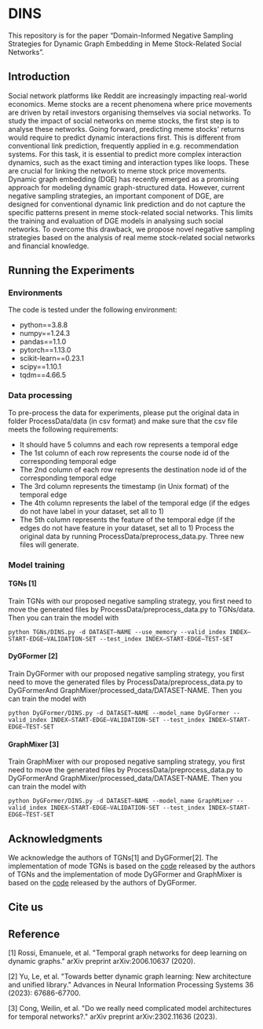 # DINS
This repository is for the paper “Domain-Informed Negative Sampling Strategies for Dynamic Graph Embedding in Meme Stock-Related Social Networks”.
## Introduction
Social network platforms like Reddit are increasingly impacting real-world economics. Meme stocks are a recent phenomena where price movements are driven by retail investors organising themselves via social networks. To study the impact of social networks on meme stocks, the first step is to analyse these networks. Going forward, predicting meme stocks' returns would require to predict dynamic interactions first. This is different from conventional link prediction, frequently applied in e.g. recommendation systems. For this task, it is essential to predict more complex interaction dynamics, such as the exact timing and interaction types like loops. These are crucial for linking the network to meme stock price movements. Dynamic graph embedding (DGE) has recently emerged as a promising approach for modeling dynamic graph-structured data. However, current negative sampling strategies, an important component of DGE, are designed for conventional dynamic link prediction and do not capture the specific patterns present in meme stock-related social networks. This limits the training and evaluation of DGE models in analysing such social networks. To overcome this drawback, we propose novel negative sampling strategies based on the analysis of real meme stock-related social networks and financial knowledge. 
## Running the Experiments
### Environments
The code is tested under the following environment:
- python==3.8.8
- numpy==1.24.3
- pandas==1.1.0
- pytorch==1.13.0
- scikit-learn==0.23.1
- scipy==1.10.1
- tqdm==4.66.5 
### Data processing
To pre-process the data for experiments, please put the original data in folder ProcessData/data (in csv format) and make sure that the csv file meets the following requirements: 
- It should have 5 columns and each row represents a temporal edge
- The 1st column of each row represents the course node id of the corresponding temporal edge
- The 2nd column of each row represents the destination node id of the corresponding temporal edge
- The 3rd column represents the timestamp (in Unix format) of the temporal edge
- The 4th column represents the label of the temporal edge (if the edges do not have label in your dataset, set all to 1)
- The 5th column represents the feature of the temporal edge (if the edges do not have feature in your dataset, set all to 1)
Process the original data by running ProcessData/preprocess_data.py. Three new files will generate.

### Model training
#### TGNs [1]
Train TGNs with our proposed negative sampling strategy, you first need to move the generated files by ProcessData/preprocess_data.py to TGNs/data. Then you can train the model with
```{bash}
python TGNs/DINS.py -d DATASET—NAME --use_memory --valid_index INDEX—START-EDGE—VALIDATION-SET --test_index INDEX—START-EDGE—TEST-SET
```

#### DyGFormer [2]
Train DyGFormer with our proposed negative sampling strategy, you first need to move the generated files by ProcessData/preprocess_data.py to DyGFormerAnd GraphMixer/processed_data/DATASET-NAME. Then you can train the model with
```{bash}
python DyGFormer/DINS.py -d DATASET—NAME --model_name DyGFormer --valid_index INDEX—START-EDGE—VALIDATION-SET --test_index INDEX—START-EDGE—TEST-SET
```

#### GraphMixer [3]
Train GraphMixer with our proposed negative sampling strategy, you first need to move the generated files by ProcessData/preprocess_data.py to DyGFormerAnd GraphMixer/processed_data/DATASET-NAME. Then you can train the model with
```{bash}
python DyGFormer/DINS.py -d DATASET—NAME --model_name GraphMixer --valid_index INDEX—START-EDGE—VALIDATION-SET --test_index INDEX—START-EDGE—TEST-SET
```

## Acknowledgments
We acknowledge the authors of TGNs[1] and DyGFormer[2]. The implementation of mode TGNs is based on the [code](https://github.com/twitter-research/tgn) released by the authors of TGNs and the implementation of mode DyGFormer and GraphMixer is based on the [code](https://github.com/yule-BUAA/DyGLib) released by the authors of DyGFormer.

## Cite us


## Reference
[1] Rossi, Emanuele, et al. "Temporal graph networks for deep learning on dynamic graphs." arXiv preprint arXiv:2006.10637 (2020).

[2] Yu, Le, et al. "Towards better dynamic graph learning: New architecture and unified library." Advances in Neural Information Processing Systems 36 (2023): 67686-67700.

[3] Cong, Weilin, et al. "Do we really need complicated model architectures for temporal networks?." arXiv preprint arXiv:2302.11636 (2023).
